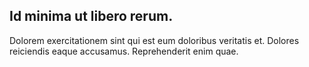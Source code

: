 ## Id minima ut libero rerum.

Dolorem exercitationem sint qui est eum doloribus veritatis et.
Dolores reiciendis eaque accusamus.
Reprehenderit enim quae.
